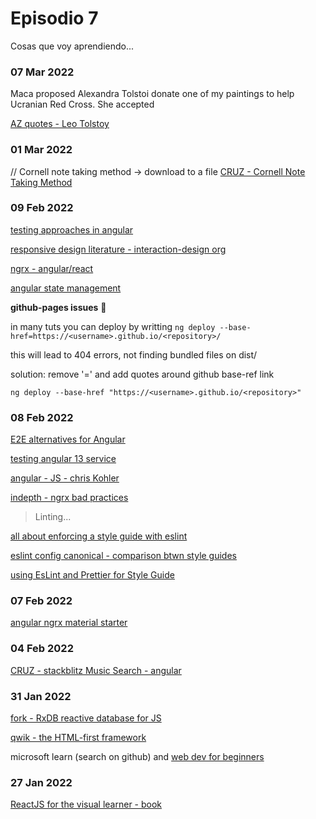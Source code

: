 # Episodio 7

Cosas que voy aprendiendo...

### 07 Mar 2022

Maca proposed Alexandra Tolstoi donate one of my paintings to help Ucranian Red Cross. She accepted

[AZ quotes - Leo Tolstoy](https://www.azquotes.com/author/14706-Leo_Tolstoy)

### 01 Mar 2022

// Cornell note taking method -> download to a file
[CRUZ - Cornell Note Taking Method](https://codepen.io/CruzWeb/pen/qBVQRLa)

### 09 Feb 2022

[testing approaches in angular](https://www.ifourtechnolab.com/blog/a-simple-guide-on-unit-testing-in-angular)

[responsive design literature - interaction-design org](https://www.interaction-design.org/literature/topics/responsive-design)

[ngrx - angular/react](https://www.toptal.com/angular/why-use-ngrx)

[angular state management](https://massivepixel.io/blog/angular-state-management/)

__github-pages issues__ :monocle_face:


in many tuts you can deploy by writting `ng deploy --base-href=https://<username>.github.io/<repository>/`

this will lead to 404 errors, not finding bundled files on dist/<repository>

solution: remove '=' and add quotes around github base-ref link

`ng deploy --base-href "https://<username>.github.io/<repository>"`

### 08 Feb 2022

[E2E alternatives for Angular](https://dzone.com/articles/protractor-end-of-life-alternative-tools)

[testing angular 13 service](https://typeshare.co/eliagentili/posts/how-to-test-an-angular-13-service)

[angular - JS - chris Kohler](https://christiankohler.net/)

[indepth - ngrx bad practices](https://indepth.dev/posts/1442/ngrx-bad-practices)

>  Linting...

[all about enforcing a style guide with eslint](https://codeburst.io/eslint-everything-you-need-to-know-about-enforcing-a-style-guide-with-eslint-d4520c732dcb)

[eslint config canonical - comparison btwn style guides](https://github.com/gajus/eslint-config-canonical#table-of-comparison)

[using EsLint and Prettier for Style Guide](https://www.linkedin.com/pulse/using-eslint-prettier-style-guide-david-ara%25C3%25BAjo/)

### 07 Feb 2022

[angular ngrx material starter](https://github.com/tomastrajan/angular-ngrx-material-starter)

### 04 Feb 2022

[CRUZ - stackblitz Music Search - angular](https://stackblitz.com/edit/angular-ivy-ohdq3s)

### 31 Jan 2022

[fork - RxDB reactive database for JS](https://github.com/Zurc/rxdb)

[qwik - the HTML-first framework](https://github.com/BuilderIO/qwik)

microsoft learn (search on github) and [web dev for beginners](https://github.com/microsoft/Web-Dev-For-Beginners)

### 27 Jan 2022

[ReactJS for the visual learner - book](https://leanpub.com/reactjsforthevisuallearner/read#leanpub-auto-chapter-1--what-is-this-all-about)
